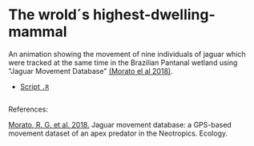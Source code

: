 # The wrold´s highest-dwelling-mammal

An animation showing the movement of nine individuals of jaguar which were tracked at the same time in the Brazilian Pantanal wetland using "Jaguar Movement Database" [(Morato el al 2018)](). 

- [Script `.R`]()

<img src="">

References: 

[Morato, R. G. et al. 2018.]() Jaguar movement database: a GPS-based movement dataset of an apex predator in the Neotropics. Ecology.


